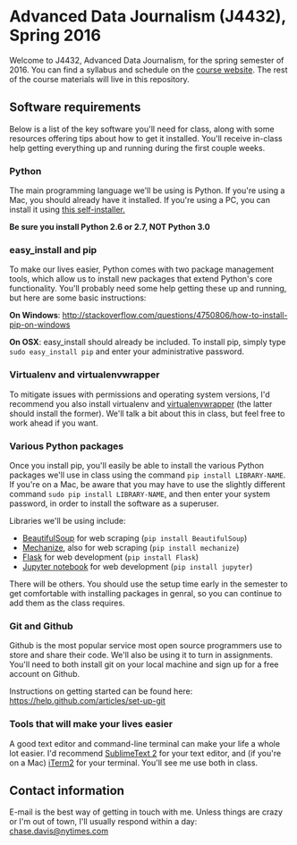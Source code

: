 # Advanced Data Journalism (J4432), Spring 2016

Welcome to J4432, Advanced Data Journalism, for the spring semester of 2016. You can find a syllabus and schedule on the [course website](http://cjdd3b.github.io/advanced-data-journalism). The rest of the course materials will live in this repository.

## Software requirements

Below is a list of the key software you'll need for class, along with some resources offering tips about how to get it installed. You'll receive in-class help getting everything up and running during the first couple weeks.

### Python

The main programming language we'll be using is Python. If you're using a Mac, you should already have it installed. If you're using a PC, you can install it using [this self-installer.](http://www.python.org/ftp/python/2.7.3/python-2.7.3.msi)

**Be sure you install Python 2.6 or 2.7, NOT Python 3.0**

### easy_install and pip

To make our lives easier, Python comes with two package management tools, which allow us to install new packages that extend Python's core functionality. You'll probably need some help getting these up and running, but here are some basic instructions:

**On Windows**: http://stackoverflow.com/questions/4750806/how-to-install-pip-on-windows

**On OSX**: easy_install should already be included. To install pip, simply type ```sudo easy_install pip``` and enter your administrative password.

### Virtualenv and virtualenvwrapper

To mitigate issues with permissions and operating system versions, I'd recommend you also install virtualenv and [virtualenvwrapper](http://virtualenvwrapper.readthedocs.org/en/latest/install.html) (the latter should install the former). We'll talk a bit about this in class, but feel free to work ahead if you want.

### Various Python packages

Once you install pip, you'll easily be able to install the various Python packages we'll use in class using the command ```pip install LIBRARY-NAME```. If you're on a Mac, be aware that you may have to use the slightly different command ```sudo pip install LIBRARY-NAME```, and then enter your system password, in order to install the software as a superuser.

Libraries we'll be using include:

- [BeautifulSoup](http://www.crummy.com/software/BeautifulSoup/) for web scraping (```pip install BeautifulSoup```)
- [Mechanize](http://wwwsearch.sourceforge.net/mechanize/), also for web scraping (```pip install mechanize```)
- [Flask](http://flask.pocoo.org/) for web development (```pip install Flask```)
- [Jupyter notebook](http://jupyter.readthedocs.org/en/latest/install.html) for web development (```pip install jupyter```)

There will be others. You should use the setup time early in the semester to get comfortable with installing packages in genral, so you can continue to add them as the class requires.

### Git and Github

Github is the most popular service most open source programmers use to store and share their code. We'll also be using it to turn in assignments. You'll need to both install git on your local machine and sign up for a free account on Github.

Instructions on getting started can be found here: https://help.github.com/articles/set-up-git

### Tools that will make your lives easier

A good text editor and command-line terminal can make your life a whole lot easier. I'd recommend [SublimeText 2](http://www.sublimetext.com/2) for your text editor, and (if you're on a Mac) [iTerm2](http://www.iterm2.com/#/section/home) for your terminal. You'll see me use both in class.

## Contact information

E-mail is the best way of getting in touch with me. Unless things are crazy or I'm out of town, I'll usually respond within a day: chase.davis@nytimes.com